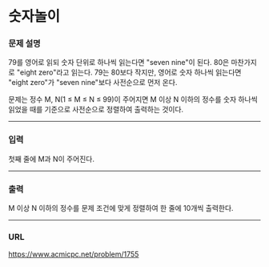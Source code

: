 # 숫자놀이

### 문제 설명

79를 영어로 읽되 숫자 단위로 하나씩 읽는다면 "seven nine"이 된다. 80은 마찬가지로 "eight zero"라고 읽는다. 79는 80보다 작지만, 영어로 숫자 하나씩 읽는다면 "eight zero"가 "seven nine"보다 사전순으로 먼저 온다.

문제는 정수 M, N(1 ≤ M ≤ N ≤ 99)이 주어지면 M 이상 N 이하의 정수를 숫자 하나씩 읽었을 때를 기준으로 사전순으로 정렬하여 출력하는 것이다.

-----------
### 입력

첫째 줄에 M과 N이 주어진다.

-----------
### 출력

M 이상 N 이하의 정수를 문제 조건에 맞게 정렬하여 한 줄에 10개씩 출력한다.

-----------
### URL

https://www.acmicpc.net/problem/1755
